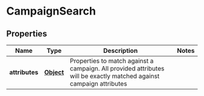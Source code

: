 
# CampaignSearch

## Properties
Name | Type | Description | Notes
------------ | ------------- | ------------- | -------------
**attributes** | [**Object**](.md) | Properties to match against a campaign. All provided attributes will be exactly matched against campaign attributes | 




